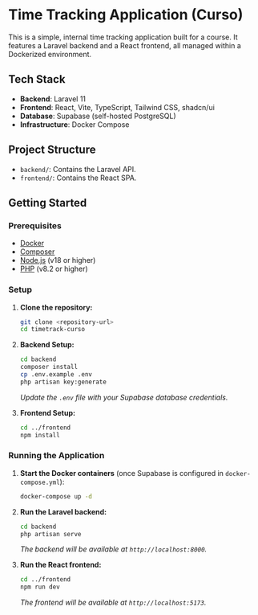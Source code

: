# Time Tracking Application (Curso)

This is a simple, internal time tracking application built for a course. It features a Laravel backend and a React frontend, all managed within a Dockerized environment.

## Tech Stack

- **Backend**: Laravel 11
- **Frontend**: React, Vite, TypeScript, Tailwind CSS, shadcn/ui
- **Database**: Supabase (self-hosted PostgreSQL)
- **Infrastructure**: Docker Compose

## Project Structure

- `backend/`: Contains the Laravel API.
- `frontend/`: Contains the React SPA.

## Getting Started

### Prerequisites

- [Docker](https://www.docker.com/products/docker-desktop)
- [Composer](https://getcomposer.org/)
- [Node.js](https://nodejs.org/) (v18 or higher)
- [PHP](https://www.php.net/) (v8.2 or higher)

### Setup

1.  **Clone the repository:**

    ```sh
    git clone <repository-url>
    cd timetrack-curso
    ```

2.  **Backend Setup:**

    ```sh
    cd backend
    composer install
    cp .env.example .env
    php artisan key:generate
    ```

    _Update the `.env` file with your Supabase database credentials._

3.  **Frontend Setup:**
    ```sh
    cd ../frontend
    npm install
    ```

### Running the Application

1.  **Start the Docker containers** (once Supabase is configured in `docker-compose.yml`):

    ```sh
    docker-compose up -d
    ```

2.  **Run the Laravel backend:**

    ```sh
    cd backend
    php artisan serve
    ```

    _The backend will be available at `http://localhost:8000`._

3.  **Run the React frontend:**
    ```sh
    cd ../frontend
    npm run dev
    ```
    _The frontend will be available at `http://localhost:5173`._
